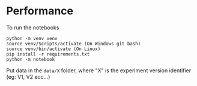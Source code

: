 # Performance

To run the notebooks

    python -m venv venv
    source venv/Scripts/activate (On Windows git bash)
    source venv/bin/activate (On Linux)
    pip install -r requirements.txt
    python -m notebook
 
Put data in the `data/X` folder, where "X" is the experiment version identifier (eg: V1, V2 ecc...)